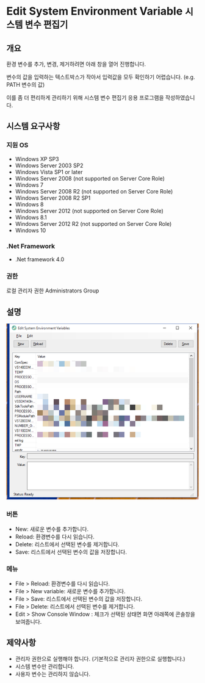 Edit System Environment Variable <small>시스템 변수 편집기</small>
===============================================================

## 개요

환경 변수를 추가, 변경, 제거하려면 아래 창을 열어 진행합니다.

변수의 값을 입력하는 텍스트박스가 작아서 입력값을 모두 확인하기 어렵습니다.
(e.g. PATH 변수의 값)

이를 좀 더 편리하게 관리하기 위해 시스템 변수 편집기 응용 프로그램을 작성하였습니다.

## 시스템 요구사항

### 지원 OS
* Windows XP SP3
* Windows Server 2003 SP2
* Windows Vista SP1 or later
* Windows Server 2008 (not supported on Server Core Role)
* Windows 7
* Windows Server 2008 R2 (not supported on Server Core Role)
* Windows Server 2008 R2 SP1
* Windows 8
* Windows Server 2012 (not supported on Server Core Role)
* Windows 8.1
* Windows Server 2012 R2 (not supported on Server Core Role)
* Windows 10

### .Net Framework

* .Net framework 4.0

### 권한

로컬 관리자 권한 Administrators Group

## 설명

![실행화면](./screenshot.png)

### 버튼

* New: 새로운 변수를 추가합니다.
* Reload: 환경변수를 다시 읽습니다.
* Delete: 리스트에서 선택된 변수를 제거합니다.
* Save: 리스트에서 선택된 변수의 값을 저장합니다.

### 메뉴

* File > Reload: 환경변수를 다시 읽습니다.
* File > New variable: 새로운 변수를 추가합니다.
* File > Save: 리스트에서 선택된 변수의 값을 저장합니다.
* File > Delete: 리스트에서 선택된 변수를 제거합니다.
* Edit > Show Console Window : 체크가 선택된 상태면 화면 아래쪽에 콘솔창을 보여줍니다.

## 제약사항

* 관리자 권한으로 실행해야 합니다. (기본적으로 관리자 권한으로 실행합니다.)
* 시스템 변수만 관리합니다.
* 사용자 변수는 관리하지 않습니다.
